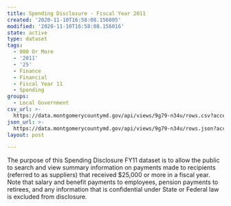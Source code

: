 ```yaml
---
title: Spending Disclosure - Fiscal Year 2011
created: '2020-11-10T16:58:08.156005'
modified: '2020-11-10T16:58:08.156016'
state: active
type: dataset
tags:
  - 000 Or More
  - '2011'
  - '25'
  - Finance
  - Financial
  - Fiscal Year 11
  - Spending
groups:
  - Local Government
csv_url: >-
  https://data.montgomerycountymd.gov/api/views/9g79-n34u/rows.csv?accessType=DOWNLOAD
json_url: >-
  https://data.montgomerycountymd.gov/api/views/9g79-n34u/rows.json?accessType=DOWNLOAD
layout: post

---
```

The purpose of this Spending Disclosure FY11 dataset is to allow the public to search and view summary information on payments made to recipients (referred to as suppliers) that received $25,000 or more in a fiscal year. Note that salary and benefit payments to employees, pension payments to retirees, and any information that is confidential under State or Federal law is excluded from disclosure.
